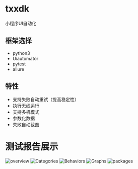 # txxdk
小程序UI自动化

## 框架选择

- python3 
- Uiautomator
- pytest 
- allure

## 特性
- 支持失败自动重试（提高稳定性）
- 执行无线运行
- 支持多机模式
- 参数化数据
- 失败自动截图

# 测试报告展示
![overview](https://github.com/orzcncn/txxdk/blob/master/static/overview.png)
![Categories](https://github.com/orzcncn/txxdk/blob/master/static/Categories.png)
![Behaviors](https://github.com/orzcncn/txxdk/blob/master/static/Behaviors.png)
![Graphs](https://github.com/orzcncn/txxdk/blob/master/static/Graphs.png)
![packages](https://github.com/orzcncn/txxdk/blob/master/static/packages.png)
